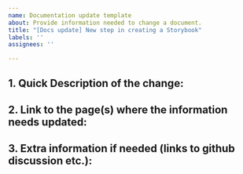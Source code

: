 ```yaml
---
name: Documentation update template
about: Provide information needed to change a document.
title: "[Docs update] New step in creating a Storybook"
labels: ''
assignees: ''

---
```


## 1. Quick Description of the change:

## 2. Link to the page(s) where the information needs updated:

## 3. Extra information if needed (links to github discussion etc.):